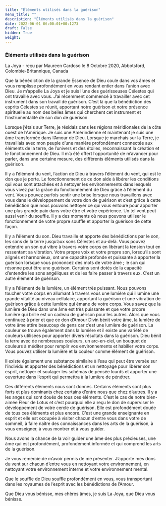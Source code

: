 ```yaml
---
title: "Éléments utilisés dans la guérison"
menu_title: ""
description: "Éléments utilisés dans la guérison"
date: 2022-06-01 06:00:01+00:1273
draft: False
hidden: True
weight:
---
```

### Éléments utilisés dans la guérison

La Joya - reçu par Maureen Cardoso le 8 Octobre 2020, Abbotsford, Colombie-Britannique, Canada

Que la bénédiction de la grande Essence de Dieu coule dans vos âmes et vous remplisse profondément en vous rendant entier dans l’union avec Dieu. Je m’appelle La Joya et je suis l’une des guérisseuses Célestes qui ont travaillé avec vous. J’ai récemment commencé à travailler avec cet instrument dans son travail de guérison. C’est là que la bénédiction des esprits Célestes se réunit, apportant notre guérison et notre présence spirituelle au nom des belles âmes qui cherchent cet instrument et l’instrumentalité de son don de guérison.

Lorsque j’étais sur Terre, je résidais dans les régions méridionales de la côte ouest de l’Amérique. Je suis une Amérindienne et maintenant je suis une âme transformée dans l’Amour de Dieu. Lorsque je marchais sur la Terre, je travaillais avec mon peuple d’une manière profondément connectée aux éléments de la terre, de l’univers et des étoiles, reconnaissant la création et le fonctionnement de Dieu. Il m’a été offert l’opportunité de m’avancer pour parler, dans une certaine mesure, des différents éléments utilisés dans la guérison.

Il y a l’élément du vent, l’action de Dieu à travers l’élément du vent, qui est le don que je porte. Le fonctionnement de ce don aide à libérer les conditions qui vous sont attachées et à nettoyer les environnements dans lesquels vous vivez par la grâce du fonctionnement de Dieu grâce à l’élément du vent. Vous pouvez parfois sentir une brise lorsque nous travaillons avec vous dans le développement de votre don de guérison et c’est grâce à cette bénédiction que nous pouvons nettoyer ce qui vous entoure pour apporter une plus grande paix dans votre être et votre expérience. Un tel vent peut aussi venir du souffle. Il y a des moments où nous pouvons utiliser le fonctionnement de votre propre souffle et apporter la guérison de cette façon.

Il y a l’élément du son. Dieu travaille et apporte des bénédictions par le son, les sons de la terre jusqu’aux sons Célestes et au-delà. Vous pouvez entendre un son qui vibre à travers votre corps en libérant la tension tout en ressentant sa vibration. Votre propre voix et votre propre son, lorsqu’ils sont alignés et harmonieux, ont une capacité profonde et puissante à apporter la guérison lorsque vous prononcez des mots de votre âme ; le son qui résonne peut être une guérison. Certains sont dotés de la capacité d’entendre les sons angéliques et de les faire passer à travers eux. C’est un autre élément de guérison.

Il y a l’élément de la lumière, un élément très puissant. Nous pouvons toucher votre corps en allumant à travers vous une lumière qui illumine une grande vitalité au niveau cellulaire, apportant la guérison et une vibration de guérison grâce à cette lumière qui émane de votre corps. Vous savez que la lumière de Dieu dans une âme est très puissante et que votre propre lumière qui brille est un cadeau de guérison pour les autres. Alors que vous continuez à prier et que ce don d’Amour Divin bénit votre âme, la lumière de votre âme attire beaucoup de gens car c’est une lumière de guérison. La couleur se trouve également dans la lumière et il existe une variété de couleurs utilisées pour apporter divers résultats dans la guérison. Dieu bénit la terre avec de nombreuses couleurs, un arc-en-ciel, un bouquet de couleurs à méditer pour remplir vos environnements et habiller votre corps. Vous pouvez utiliser la lumière et la couleur comme élément de guérison.

Il existe également une substance similaire à l’eau qui peut être versée sur l’individu et apporter des bénédictions et un nettoyage pour libérer son esprit, nettoyer et soulager les schémas de pensée lourds et apporter une ouverture dans l’esprit qui permettra à la lumière de pénétrer.

Ces différents éléments nous sont donnés. Certains éléments sont plus forts et plus dominants chez certains d’entre nous que chez d’autres. Il y a les anges qui sont doués de tous ces éléments. C’est le cas de notre bien-aimée Fleur de Lotus et c’est pourquoi elle a reçu le don de superviser le développement de votre cercle de guérison. Elle est profondément douée de tous ces éléments et plus encore. C’est une grande enseignante en esprit et elle est occupée à visiter chacun d’entre vous dans votre de sommeil, à faire naître des connaissances dans les arts de la guérison, à vous enseigner, à vous montrer et à vous guider.

Nous avons la chance de la voir guider une âme des plus précieuses, une âme qui est profondément, profondément informée et qui comprend les arts de la guérison.

Je vous remercie de m’avoir permis de me présenter. J’apporte mes dons du vent sur chacun d’entre vous en nettoyant votre environnement, en nettoyant votre environnement interne et votre environnement mental.

Que le souffle de Dieu souffle profondément en vous, vous transportant dans les royaumes de l’esprit avec les bénédictions de l’Amour.

Que Dieu vous bénisse, mes chères âmes, je suis La Joya, que Dieu vous bénisse.



